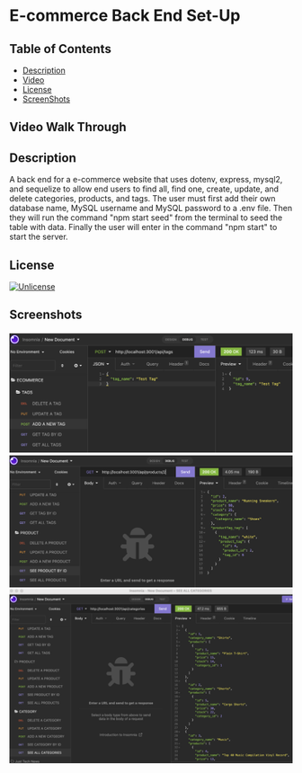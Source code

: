 # E-commerce Back End Set-Up

## Table of Contents
* [Description](#description)
* [Video](#video-walk-through)
* [License](#license)
* [ScreenShots](#screenshots)

## Video Walk Through

## Description
A back end for a e-commerce website that uses dotenv, express, mysql2, and sequelize to allow end users to find all, find one, create, update, and delete categories, products, and tags. The user must first add their own database name, MySQL username and MySQL password to a .env file. Then they will run the command "npm start seed" from the terminal to seed the table with data. Finally the user will enter in the command "npm start" to start the server. 

## License 
[![Unlicense](https://img.shields.io/badge/License-Unlicense-blue.svg)](https://unlicense.org/)

## Screenshots 
![Add New Tag](./assets/addnewtag.png)
![See Product by ID](./assets/productbyid.png)
![See all Categories](./assets/seeallcategories.png)